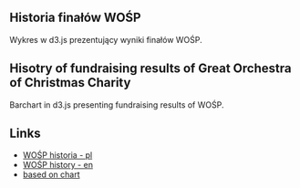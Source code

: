 ## Historia finałów WOŚP
Wykres w d3.js prezentujący wyniki finałów WOŚP.



## Hisotry of fundraising results of Great Orchestra of Christmas Charity
Barchart in d3.js presenting fundraising results of WOŚP.


## Links
* [WOŚP historia - pl](http://www.wosp.org.pl/final/historia-finalow)
* [WOŚP history - en](http://www.en.wosp.org.pl/final/historia-finalow)
* [based on chart](http://bl.ocks.org/slnader/9452976)
